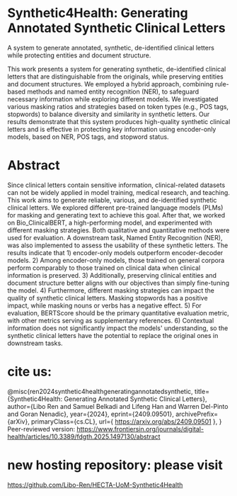 # Synthetic4Health: Generating Annotated Synthetic Clinical Letters

A system to generate annotated, synthetic, de-identified clinical letters while protecting entities and document structure. 

This work presents a system for generating synthetic, de-identified clinical letters that are distinguishable from the originals, while preserving entities and document structures. We employed a hybrid approach, combining rule-based methods and named entity recognition (NER), to safeguard necessary information while exploring different models. We investigated various masking ratios and strategies based on token types (e.g., POS tags, stopwords) to balance diversity and similarity in synthetic letters. Our results demonstrate that this system produces high-quality synthetic clinical letters and is effective in protecting key information using encoder-only models, based on NER, POS tags, and stopword status.

# Abstract 
Since clinical letters contain sensitive information, clinical-related datasets can not be widely applied in model training, medical research, and teaching. This work aims to generate reliable, various, and de-identified synthetic clinical letters. We explored different pre-trained language models (PLMs) for masking and generating text to achieve this goal. After that, we worked on Bio\_ClinicalBERT, a high-performing model, and experimented with different masking strategies. Both qualitative and quantitative methods were used for evaluation. A downstream task, Named Entity Recognition (NER), was also implemented to assess the usability of these synthetic letters.
The results indicate that 1) encoder-only models outperform encoder-decoder models. 2) Among encoder-only models, those trained on general corpora perform comparably to those trained on clinical data when clinical information is preserved. 3) Additionally, preserving clinical entities and document structure better aligns with our objectives than simply fine-tuning the model. 4) Furthermore, different masking strategies can impact the quality of synthetic clinical letters. Masking stopwords has a positive impact, while masking nouns or verbs has a negative effect. 5) For evaluation, BERTScore should be the primary quantitative evaluation metric, with other metrics serving as supplementary references. 6) Contextual information does not significantly impact the models' understanding, so the synthetic clinical letters have the potential to replace the original ones in downstream tasks.

# cite us:
@misc{ren2024synthetic4healthgeneratingannotatedsynthetic,
      title={Synthetic4Health: Generating Annotated Synthetic Clinical Letters}, 
      author={Libo Ren and Samuel Belkadi and Lifeng Han and Warren Del-Pinto and Goran Nenadic},
      year={2024},
      eprint={2409.09501},
      archivePrefix={arXiv},
      primaryClass={cs.CL},
      url={ https://arxiv.org/abs/2409.09501 }, 
}
Peer-reviewed version: 
https://www.frontiersin.org/journals/digital-health/articles/10.3389/fdgth.2025.1497130/abstract

# new hosting repository: please visit
https://github.com/Libo-Ren/HECTA-UoM-Synthetic4Health
